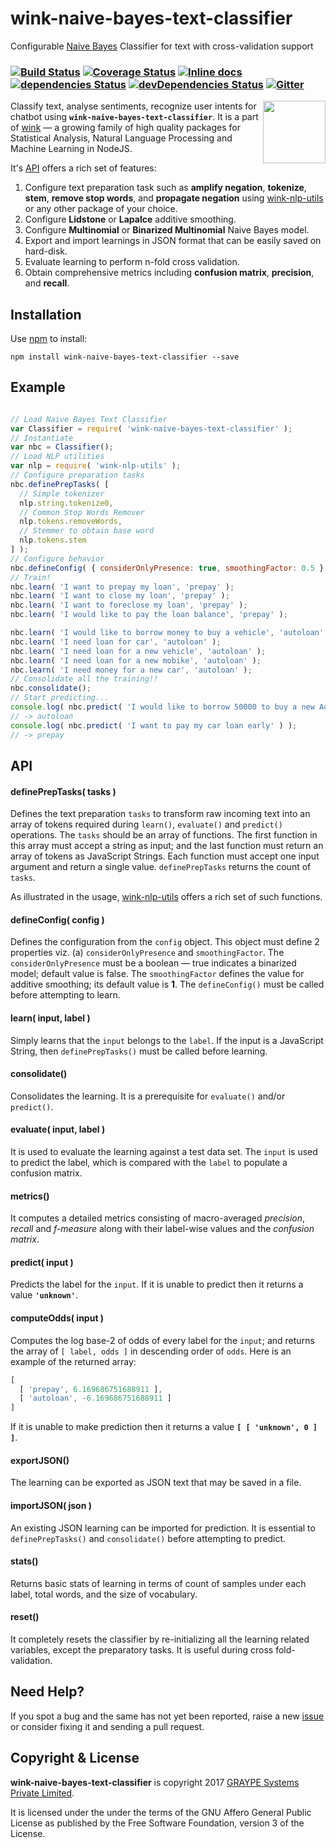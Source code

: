 
# wink-naive-bayes-text-classifier

Configurable [Naive Bayes](https://en.wikipedia.org/wiki/Naive_Bayes_classifier) Classifier for text with cross-validation support

### [![Build Status](https://api.travis-ci.org/winkjs/wink-naive-bayes-text-classifier.svg?branch=master)](https://travis-ci.org/winkjs/wink-naive-bayes-text-classifier) [![Coverage Status](https://coveralls.io/repos/github/winkjs/wink-naive-bayes-text-classifier/badge.svg?branch=master)](https://coveralls.io/github/winkjs/wink-naive-bayes-text-classifier?branch=master) [![Inline docs](http://inch-ci.org/github/winkjs/wink-naive-bayes-text-classifier.svg?branch=master)](http://inch-ci.org/github/winkjs/wink-naive-bayes-text-classifier) [![dependencies Status](https://david-dm.org/winkjs/wink-naive-bayes-text-classifier/status.svg)](https://david-dm.org/winkjs/wink-naive-bayes-text-classifier) [![devDependencies Status](https://david-dm.org/winkjs/wink-naive-bayes-text-classifier/dev-status.svg)](https://david-dm.org/winkjs/wink-naive-bayes-text-classifier?type=dev) [![Gitter](https://img.shields.io/gitter/room/nwjs/nw.js.svg)](https://gitter.im/winkjs/Lobby)

<img align="right" src="https://decisively.github.io/wink-logos/logo-title.png" width="100px" >

Classify text, analyse sentiments, recognize user intents for chatbot using **`wink-naive-bayes-text-classifier`**. It is a part of [wink](http://winkjs.org/) — a growing family of high quality packages for Statistical Analysis, Natural Language Processing and Machine Learning in NodeJS.

It's [API](#api) offers a rich set of features:

1. Configure text preparation task such as **amplify negation**, **tokenize**, **stem**, **remove stop words**, and **propagate negation** using [wink-nlp-utils](https://www.npmjs.com/package/wink-nlp-utils) or any other package of your choice.
2. Configure **Lidstone** or **Lapalce** additive smoothing.
3. Configure **Multinomial** or **Binarized Multinomial** Naive Bayes model.
4. Export and import learnings in JSON format that can be easily saved on hard-disk.
5. Evaluate learning to perform n-fold cross validation.
6. Obtain comprehensive metrics including **confusion matrix**, **precision**, and **recall**.

## Installation
Use [npm](https://www.npmjs.com/package/wink-naive-bayes-text-classifier) to install:
```
npm install wink-naive-bayes-text-classifier --save
```


## Example
```javascript

// Load Naive Bayes Text Classifier
var Classifier = require( 'wink-naive-bayes-text-classifier' );
// Instantiate
var nbc = Classifier();
// Load NLP utilities
var nlp = require( 'wink-nlp-utils' );
// Configure preparation tasks
nbc.definePrepTasks( [
  // Simple tokenizer
  nlp.string.tokenize0,
  // Common Stop Words Remover
  nlp.tokens.removeWords,
  // Stemmer to obtain base word
  nlp.tokens.stem
] );
// Configure behavior
nbc.defineConfig( { considerOnlyPresence: true, smoothingFactor: 0.5 } );
// Train!
nbc.learn( 'I want to prepay my loan', 'prepay' );
nbc.learn( 'I want to close my loan', 'prepay' );
nbc.learn( 'I want to foreclose my loan', 'prepay' );
nbc.learn( 'I would like to pay the loan balance', 'prepay' );

nbc.learn( 'I would like to borrow money to buy a vehicle', 'autoloan' );
nbc.learn( 'I need loan for car', 'autoloan' );
nbc.learn( 'I need loan for a new vehicle', 'autoloan' );
nbc.learn( 'I need loan for a new mobike', 'autoloan' );
nbc.learn( 'I need money for a new car', 'autoloan' );
// Consolidate all the training!!
nbc.consolidate();
// Start predicting...
console.log( nbc.predict( 'I would like to borrow 50000 to buy a new Audi R8 in New York' ) );
// -> autoloan
console.log( nbc.predict( 'I want to pay my car loan early' ) );
// -> prepay

```

## API


#### definePrepTasks( tasks )

Defines the text preparation `tasks` to transform raw incoming text into an array of tokens required during `learn()`, `evaluate()` and `predict()` operations. The `tasks` should be an array of functions. The first function in this array must accept a string as input; and the last function must return an array of tokens as JavaScript Strings. Each function must accept one input argument and return a single value. `definePrepTasks` returns the count of `tasks`.

As illustrated in the usage, [wink-nlp-utils](https://www.npmjs.com/package/wink-nlp-utils) offers a rich set of such functions.

#### defineConfig( config )
Defines the configuration from the `config` object. This object must define 2 properties viz. (a) `considerOnlyPresence` and `smoothingFactor`. The `considerOnlyPresence` must be a boolean — true indicates a binarized model; default value is false. The `smoothingFactor` defines the value for additive smoothing; its default value is **1**. The `defineConfig()` must be called before attempting to learn.

#### learn( input, label )
Simply learns that the `input` belongs to the `label`. If the input is a JavaScript String, then `definePrepTasks()` must be called before learning.


#### consolidate()
Consolidates the learning. It is a prerequisite for `evaluate()` and/or `predict()`.

#### evaluate( input, label )

It is used to evaluate the learning against a test data set. The `input` is used to predict the label, which is compared with the `label` to populate a confusion matrix.

#### metrics()

It computes a detailed metrics consisting of macro-averaged *precision*, *recall* and *f-measure* along with their label-wise values and the *confusion matrix*.

#### predict( input )
Predicts the label for the `input`. If it is unable to predict then it returns a value **`'unknown'`**.

#### computeOdds( input )
Computes the log base-2 of odds of every label for the `input`; and returns the array of `[ label, odds ]` in descending
order of `odds`. Here is an example of the returned array:

```javascript
[
  [ 'prepay', 6.169686751688911 ],
  [ 'autoloan', -6.169686751688911 ]
]
```

If it is unable to make prediction then it returns a value **`[ [ 'unknown', 0 ] ]`**.

#### exportJSON()
The learning can be exported as JSON text that may be saved in a file.

#### importJSON( json )
An existing JSON learning can be imported for prediction. It is essential to `definePrepTasks()` and `consolidate()` before attempting to predict.

#### stats()
Returns basic stats of learning in terms of count of samples under each label, total words, and the size of vocabulary.

#### reset()
It completely resets the classifier by re-initializing all the learning related variables, except the preparatory tasks. It is useful during cross fold-validation.

## Need Help?
If you spot a bug and the same has not yet been reported, raise a new [issue](https://github.com/winkjs/wink-naive-bayes-text-classifier/issues) or consider fixing it and sending a pull request.


## Copyright & License
**wink-naive-bayes-text-classifier** is copyright 2017 [GRAYPE Systems Private Limited](http://graype.in/).

It is licensed under the under the terms of the GNU Affero General Public License as published by the Free
Software Foundation, version 3 of the License.
